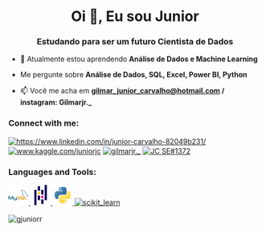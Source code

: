<h1 align="center">Oi 👋, Eu sou Junior</h1>
<h3 align="center">Estudando para ser um futuro Cientista de Dados</h3>

- 🌱 Atualmente estou aprendendo **Análise de Dados e Machine Learning**

- Me pergunte sobre **Análise de Dados, SQL, Excel, Power BI, Python**

- 📫 Você me acha em **gilmar_junior_carvalho@hotmail.com / instagram: Gilmarjr._**

<h3 align="left">Connect with me:</h3>
<p align="left">
<a href="https://linkedin.com/in/https://www.linkedin.com/in/junior-carvalho-82049b231/" target="blank"><img align="center" src="https://raw.githubusercontent.com/rahuldkjain/github-profile-readme-generator/master/src/images/icons/Social/linked-in-alt.svg" alt="https://www.linkedin.com/in/junior-carvalho-82049b231/" height="30" width="40" /></a>
<a href="https://kaggle.com/www.kaggle.com/juniorjc" target="blank"><img align="center" src="https://raw.githubusercontent.com/rahuldkjain/github-profile-readme-generator/master/src/images/icons/Social/kaggle.svg" alt="www.kaggle.com/juniorjc" height="30" width="40" /></a>
<a href="https://instagram.com/gilmarjr._" target="blank"><img align="center" src="https://raw.githubusercontent.com/rahuldkjain/github-profile-readme-generator/master/src/images/icons/Social/instagram.svg" alt="gilmarjr._" height="30" width="40" /></a>
<a href="https://discord.gg/JC SE#1372" target="blank"><img align="center" src="https://raw.githubusercontent.com/rahuldkjain/github-profile-readme-generator/master/src/images/icons/Social/discord.svg" alt="JC SE#1372" height="30" width="40" /></a>
</p>

<h3 align="left">Languages and Tools:</h3>
<p align="left"> <a href="https://www.mysql.com/" target="_blank" rel="noreferrer"> <img src="https://raw.githubusercontent.com/devicons/devicon/master/icons/mysql/mysql-original-wordmark.svg" alt="mysql" width="40" height="40"/> </a> <a href="https://pandas.pydata.org/" target="_blank" rel="noreferrer"> <img src="https://raw.githubusercontent.com/devicons/devicon/2ae2a900d2f041da66e950e4d48052658d850630/icons/pandas/pandas-original.svg" alt="pandas" width="40" height="40"/> </a> <a href="https://www.python.org" target="_blank" rel="noreferrer"> <img src="https://raw.githubusercontent.com/devicons/devicon/master/icons/python/python-original.svg" alt="python" width="40" height="40"/> </a> <a href="https://scikit-learn.org/" target="_blank" rel="noreferrer"> <img src="https://upload.wikimedia.org/wikipedia/commons/0/05/Scikit_learn_logo_small.svg" alt="scikit_learn" width="40" height="40"/> </a> </p>

<p><img align="center" src="https://github-readme-stats.vercel.app/api/top-langs?username=gjuniorr&show_icons=true&locale=en&layout=compact" alt="gjuniorr" /></p>



<!--
**GJuniorr/GJuniorr** is a ✨ _special_ ✨ repository because its `README.md` (this file) appears on your GitHub profile.

Here are some ideas to get you started:

- 🔭 I’m currently working on ...
- 🌱 I’m currently learning ...
- 👯 I’m looking to collaborate on ...
- 🤔 I’m looking for help with ...
- 💬 Ask me about ...
- 📫 How to reach me: ...
- 😄 Pronouns: ...
- ⚡ Fun fact: ...
-->
